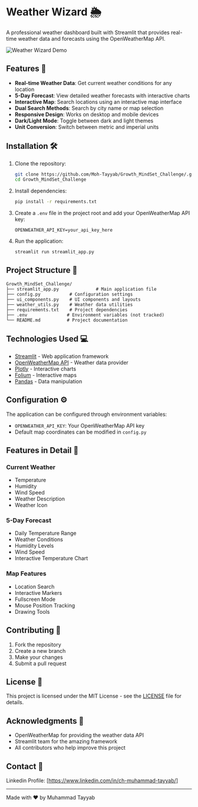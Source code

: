 # Weather Wizard 🌦️

A professional weather dashboard built with Streamlit that provides real-time weather data and forecasts using the OpenWeatherMap API.

![Weather Wizard Demo](demo.gif)

## Features 🌟

- **Real-time Weather Data**: Get current weather conditions for any location
- **5-Day Forecast**: View detailed weather forecasts with interactive charts
- **Interactive Map**: Search locations using an interactive map interface
- **Dual Search Methods**: Search by city name or map selection
- **Responsive Design**: Works on desktop and mobile devices
- **Dark/Light Mode**: Toggle between dark and light themes
- **Unit Conversion**: Switch between metric and imperial units

## Installation 🛠️

1. Clone the repository:
   ```bash
   git clone https://github.com/Moh-Tayyab/Growth_MindSet_Challenge/.git
   cd Growth_MindSet_Challenge
   ```

2. Install dependencies:
   ```bash
   pip install -r requirements.txt
   ```

3. Create a `.env` file in the project root and add your OpenWeatherMap API key:
   ```env
   OPENWEATHER_API_KEY=your_api_key_here
   ```

4. Run the application:
   ```bash
   streamlit run streamlit_app.py
   ```

## Project Structure 📁

```
Growth_MindSet_Challenge/
├── streamlit_app.py              # Main application file
├── config.py           # Configuration settings
├── ui_components.py    # UI components and layouts
├── weather_utils.py    # Weather data utilities
├── requirements.txt    # Project dependencies
├── .env               # Environment variables (not tracked)
└── README.md          # Project documentation

```

## Technologies Used 💻

- [Streamlit](https://streamlit.io/) - Web application framework
- [OpenWeatherMap API](https://openweathermap.org/api) - Weather data provider
- [Plotly](https://plotly.com/) - Interactive charts
- [Folium](https://python-visualization.github.io/folium/) - Interactive maps
- [Pandas](https://pandas.pydata.org/) - Data manipulation

## Configuration ⚙️

The application can be configured through environment variables:

- `OPENWEATHER_API_KEY`: Your OpenWeatherMap API key
- Default map coordinates can be modified in `config.py`

## Features in Detail 📝

### Current Weather
- Temperature
- Humidity
- Wind Speed
- Weather Description
- Weather Icon

### 5-Day Forecast
- Daily Temperature Range
- Weather Conditions
- Humidity Levels
- Wind Speed
- Interactive Temperature Chart

### Map Features
- Location Search
- Interactive Markers
- Fullscreen Mode
- Mouse Position Tracking
- Drawing Tools

## Contributing 🤝

1. Fork the repository
2. Create a new branch
3. Make your changes
4. Submit a pull request

## License 📄

This project is licensed under the MIT License - see the [LICENSE](LICENSE) file for details.

## Acknowledgments 🙏

- OpenWeatherMap for providing the weather data API
- Streamlit team for the amazing framework
- All contributors who help improve this project

## Contact 📧

Linkedin Profile: [https://www.linkedin.com/in/ch-muhammad-tayyab/]

---
Made with ❤️ by Muhammad Tayyab

